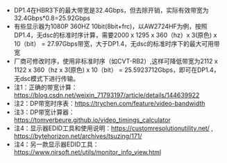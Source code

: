 * DP1.4在HBR3下的最大带宽是32.4Gbps，但去除开销，实际有效带宽为32.4Gbps*0.8=25.92Gbps
* 有些显示器为1080P 360HZ 10bit(8bit+frc)，以AW2724HF为例，按照DP1.4，无dsc的标准时序计算，需要2000 x 1295 x 360（hz）x 3(原色) x 10（bit） = 27.97Gbps带宽，大于DP1.4，无dsc的标准时序下的最大可用带宽
* 厂商可修改时序，使用非标准时序（如CVT-RB2）,这样可降低带宽为2112 x 1122 x 360（hz x 3(原色) x 10（bit） = 25.5923712Gbps，即可在DP1.4，无dsc模式下进行传输。
* 注1：正确的带宽计算：https://blog.csdn.net/weixin_71793197/article/details/144639922
* 注2：DP带宽时序表：https://trychen.com/feature/video-bandwidth
* 注3：DP带宽计算器：https://tomverbeure.github.io/video_timings_calculator
* 注4：显示器EDID工具和使用说明：https://customresolutionutility.net/ , https://bytehorizon.net/archives/tsuzing/171/
* 注4：另一款显示器EDID工具：https://www.nirsoft.net/utils/monitor_info_view.html
